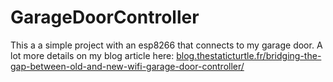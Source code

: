 # GarageDoorController

This a a simple project with an esp8266 that connects to my garage door. A lot more details on my blog article here: [blog.thestaticturtle.fr/bridging-the-gap-between-old-and-new-wifi-garage-door-controller/](blog.thestaticturtle.fr/bridging-the-gap-between-old-and-new-wifi-garage-door-controller/)